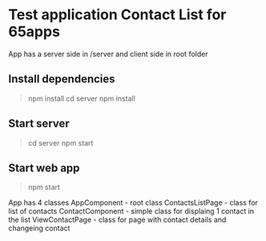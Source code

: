 # Test application Contact List for 65apps
  App has a server side in /server and client side in root folder

## Install dependencies

> npm install
> cd server npm install

## Start server

> cd server npm start

## Start web app

> npm start

App has 4 classes
AppComponent - root class
ContactsListPage - class for list of contacts
ContactComponent - simple class for displaing 1 contact in the list
ViewContactPage - class for page with contact details and changeing contact